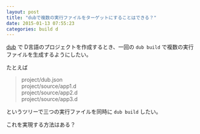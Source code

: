 ```yaml
---
layout: post
title: "dubで複数の実行ファイルをターゲットにすることはできる？"
date: 2015-01-13 07:55:23
categories: build d
---
```

<p><a href="http://code.dlang.org/download" rel="nofollow">dub</a> で D言語のプロジェクトを作成するとき、一回の <code>dub build</code> で複数の実行ファイルを生成するようにしたい。</p>

<p>たとえば</p>

<blockquote>
  <p>project/dub.json<br>
  project/source/app1.d<br>
  project/source/app2.d<br>
  project/source/app3.d</p>
</blockquote>

<p>というツリーで三つの実行ファイルを同時に <code>dub build</code> したい。</p>

<p>これを実現する方法はある？</p>
